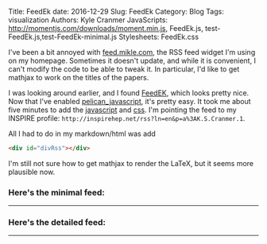 Title: FeedEk
date: 2016-12-29
Slug: FeedEk
Category: Blog
Tags: visualization
Authors: Kyle Cranmer
JavaScripts:  http://momentjs.com/downloads/moment.min.js, FeedEk.js, test-FeedEk.js,test-FeedEk-minimal.js
Stylesheets: FeedEk.css


I've been a bit annoyed with [feed.mikle.com](https://feed.mikle.com/), the RSS feed widget I'm using on my homepage.
Sometimes it doesn't update, and while it is convenient, I can't modify the code to be able to tweak it. In particular, 
I'd like to get mathjax to work on the titles of the papers.

I was looking around earlier, and I found [FeedEK](http://jquery-plugins.net/FeedEK/FeedEK.html), which looks pretty nice.
Now that I've enabled [pelican_javascript](https://github.com/mortada/pelican_javascript), it's pretty easy. It took me about five minutes to add the  [javascript](https://github.com/cranmer/TheoryAndPractice/tree/javascript/content/js) and [css](https://github.com/cranmer/TheoryAndPractice/tree/javascript/content/css). I'm pointing the feed to my INSPIRE profile: `http://inspirehep.net/rss?ln=en&p=a%3AK.S.Cranmer.1`. 

All I had to do in my markdown/html was add

```html
<div id="divRss"></div>
```


I'm still not sure how to get mathjax to render the LaTeX, but it seems more plausible now.

### Here's the minimal feed:

- - - 

<div id="divRss-minimal"></div>

### Here's the detailed feed:

- - - 

<div id="divRss"></div>
